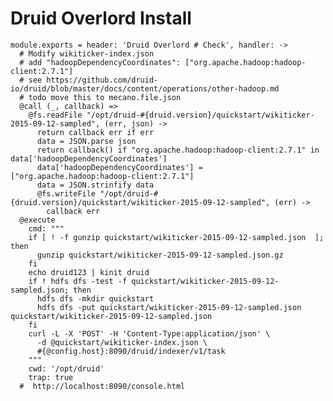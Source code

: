 
# Druid Overlord Install

    module.exports = header: 'Druid Overlord # Check', handler: ->
      # Modify wikiticker-index.json
      # add "hadoopDependencyCoordinates": ["org.apache.hadoop:hadoop-client:2.7.1"]
      # see https://github.com/druid-io/druid/blob/master/docs/content/operations/other-hadoop.md
      # todo move this to mecano.file.json
      @call (_, callback) =>
        @fs.readFile "/opt/druid-#{druid.version}/quickstart/wikiticker-2015-09-12-sampled", (err, json) ->
          return callback err if err
          data = JSON.parse json
          return callback() if "org.apache.hadoop:hadoop-client:2.7.1" in data['hadoopDependencyCoordinates']
          data['hadoopDependencyCoordinates'] = ["org.apache.hadoop:hadoop-client:2.7.1"]
          data = JSON.strinfify data
          @fs.writeFile "/opt/druid-#{druid.version}/quickstart/wikiticker-2015-09-12-sampled", (err) ->
            callback err
      @execute
        cmd: """
        if [ ! -f gunzip quickstart/wikiticker-2015-09-12-sampled.json  ]; then
          gunzip quickstart/wikiticker-2015-09-12-sampled.json.gz
        fi
        echo druid123 | kinit druid
        if ! hdfs dfs -test -f quickstart/wikiticker-2015-09-12-sampled.json; then
          hdfs dfs -mkdir quickstart
          hdfs dfs -put quickstart/wikiticker-2015-09-12-sampled.json quickstart/wikiticker-2015-09-12-sampled.json
        fi
        curl -L -X 'POST' -H 'Content-Type:application/json' \
          -d @quickstart/wikiticker-index.json \
          #{@config.host}:8090/druid/indexer/v1/task
        """
        cwd: '/opt/druid'
        trap: true
      #  http://localhost:8090/console.html

